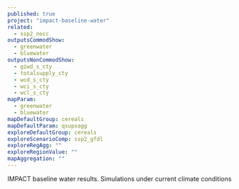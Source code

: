```yaml
---
published: true
project: "impact-baseline-water"
related: 
  - ssp2_nocc
outputsCommodShow: 
  - greenwater
  - bluewater
outputsNonCommodShow: 
  - giwd_s_cty
  - totalsupply_cty
  - wcd_s_cty
  - wci_s_cty
  - wcl_s_cty
mapParam: 
  - greenwater
  - bluewater
mapDefaultGroup: cereals
mapDefaultParam: qsupxagg
exploreDefaultGroup: cereals
exploreScenarioComp: ssp2_gfdl
exploreRegAgg: ""
exploreRegionValue: ""
mapAggregation: ""
---
```







IMPACT baseline water results. Simulations under current climate conditions
